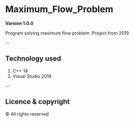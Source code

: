 # Maximum_Flow_Problem

**Varsion 1.0.0**

Program solving maximum flow problem. 
Project from 2019

--
## Technology used
1. C++ 14
2. Visual Studio 2019

-- 
## Licence & copyright
© All rights reserved
